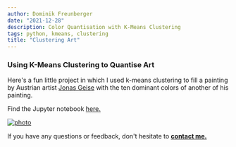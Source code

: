 ```yaml
---
author: Dominik Freunberger
date: "2021-12-28"
description: Color Quantisation with K-Means Clustering
tags: python, kmeans, clustering
title: "Clustering Art"
---
```


### Using K-Means Clustering to Quantise Art

Here's a fun little project in which I used k-means clustering to fill a painting by Austrian artist [Jonas Geise](https://www.galerievonier.com/artists/jonas-geise/) with the ten dominant colors of another of his painting.

Find the Jupyter notebook [here.](https://github.com/dmnkfr/art_cluster/blob/main/art_cluster.ipynb)

[![photo](/projects/images/jonas_swapped.jpeg)](https://github.com/dmnkfr/art_cluster/blob/main/art_cluster.ipynb)

If you have any questions or feedback, don't hesitate to [__contact me.__](https://dmnkfr.netlify.app/)